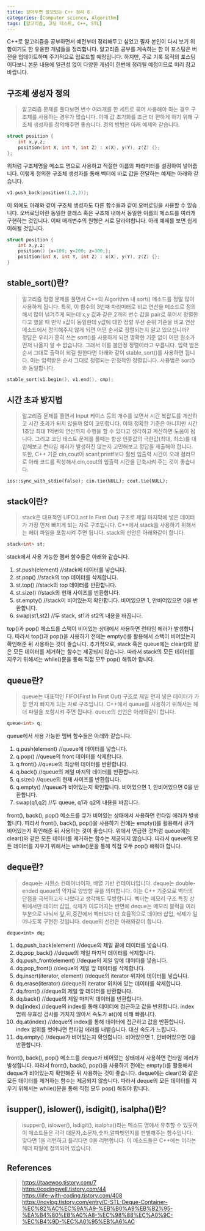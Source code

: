 ```yaml
---
title: 알아두면 쓸모있는 C++ 정리 8
categories: [Computer science, Algorithm]
tags: [알고리즘, 코딩 테스트, C++, STL]
---
```


C++로 알고리즘을 공부하면서 예전부터 정리해두고 싶었고 필자 본인이 다시 보기 위함이기도 한 유용한 개념들을 정리합니다.
알고리즘 공부를 계속하는 한 이 포스팅은 버전을 업데이트하며 주기적으로 업로드할 예정입니다. 하지만, 주로 기록 목적의 포스팅이다보니 본문 내용에 일관성 없이 다양한 개념이 한번에 정리될 예정이므로 미리 참고 바랍니다. 

## 구조체 생성자 정의
> 알고리즘 문제를 풀다보면 변수 여러개를 한 세트로 묶어 사용해야 하는 경우 구조체를 사용하는 경우가 많습니다. 이때 값 초기화를 조금 더 편하게 하기 위해 구조체 생성자를 정의해주면 좋습니다. 정의 방법은 아래 예제와 같습니다.
```cpp
struct position {
    int x,y,z;
    position(int X, int Y, int Z) : x(X), y(Y), z(Z) {};
};
```
위처럼 구조체명을 메소드 명으로 사용하고 적절한 이름의 파라미터를 설정하여 넣어줍니다. 이렇게 정의한 구조체 생성자를 통해 벡터에 바로 값을 전달하는 예제는 아래와 같습니다.
```cpp
v1.push_back(position(1,2,3));
```
이 외에도 아래와 같이 구조체 생성자도 다른 함수들과 같이 오버로딩을 사용할 수 있습니다. 오버로딩이란 동일한 클래스 혹은 구조체 내에서 동일한 이름의 메소드를 여러개 구현하는 것입니다. 이때 매개변수의 원형은 서로 달라야합니다. 아래 예제를 보면 쉽게 이해될 것입니다.
```cpp
struct position {
    int x,y,z;
    position() {x=100; y=200; z=300;};
    position(int X, int Y, int Z) : x(X), y(Y), z(Z) {};
}
``` 

## stable_sort()란?
> 알고리즘 정렬 문제를 풀면서 C++의 Algorithm 내 sort() 메소드를 정말 많이 사용하게 됩니다. 특히, 이 함수의 3번째 파리미터로 비교 연산을 메소드로 정의해서 많이 넘겨주게 되는데 x,y 값과 같은 2개의 변수 값을 pair로 묶어서 정렬한다고 했을 때 만약 x값이 동일한데 y값에 대한 정렬 우선 순위 기준을 비교 연산 메소드에서 정의해주지 않게 되면 어떤 순서로 정렬되는지 알고 있으십니까?  
정답은 우리가 흔히 쓰는 sort()를 사용하게 되면 명확한 기준 없이 어떤 원소가 먼저 나올지 알 수 없습니다. 그래서 이를 불안정 정렬이라고 부릅니다. 입력 받은 순서 그대로 출력이 되길 원한다면 아래와 같이 stable_sort()를 사용하면 됩니다. 이는 입력받은 순서 그대로 정렬되는 안정적인 정렬입니다. 사용법은 sort()와 동일합니다.
```cpp
stable_sort(v1.begin(), v1.end(), cmp);
```

## 시간 초과 방지법
> 알고리즘 문제를 풀면서 Input 케이스 등의 개수를 보면서 시간 복잡도를 계산하고 시간 초과가 되지 않을까 많이 고민합니다. 이때 정확한 기준은 아니지만 시간 1초당 최대 1억번의 연산까지 수행을 할 수 있다고 생각하고 계산하면 도움이 됩니다. 그리고 코딩 테스트 문제를 풀때는 항상 인풋값의 극한값(최대, 최소)를 대입해보고 런타임 에러가 발생하진 않는지 고민해보고 정답을 제출해야 합니다. 또한, C++ 기준 cin,cout이 scanf,printf보다 훨씬 입출력 시간이 오래 걸리므로 아래 코드를 작성해서 cin,cout의 입출력 시간을 단축시켜 주는 것이 좋습니다.
```
ios::sync_with_stdio(false); cin.tie(NULL); cout.tie(NULL);
```

## stack이란?
> stack은 대표적인 LIFO(Last In First Out) 구조로 제일 마지막에 넣은 데이터가 가장 먼저 빠지게 되는 자료 구조입니다. C++에서 stack을 사용하기 위해서는 <stack> 헤더 파일을 포함시켜 주면 됩니다. stack의 선언은 아래와같이 합니다.
```cpp
stack<int> st;
```
stack에서 사용 가능한 멤버 함수들은 아래와 같습니다.
1. st.push(element) //stack에 데이터를 넣습니다.
2. st.pop() //stack의 top 데이터를 삭제합니다.
3. st.top() //stack의 top 데이터를 반환합니다.
4. st.size() //stack의 현재 사이즈를 반환합니다.
5. st.empty() //stack이 비어있는지 확인합니다. 비어있으면 1, 안비어있으면 0을 반환합니다.
6. swap(st1,st2) //두 stack, st1과 st2의 내용을 바꿉니다.   
   
top()과 pop() 메소드를 스택이 비어있는 상태에서 사용하면 런타임 에러가 발생합니다. 따라서 top()과 pop()을 사용하기 전에는 empty()를 활용해서 스택이 비어있는지 확인해준 뒤 사용하는 것이 좋습니다. 추가적으로, stack 혹은 queue에는 clear()와 같은 모든 데이터를 제거하는 함수는 제공되지 않습니다. 따라서 stack의 모든 데이터를 지우기 위해서는 while()문을 통해 직접 모두 pop() 해줘야 합니다.

## queue란?
> queue는 대표적인 FIFO(First In First Out) 구조로 제일 먼저 넣은 데이터가 가장 먼저 빠지게 되는 자료 구조입니다. C++에서 queue를 사용하기 위해서는 <queue> 헤더 파일을 포함시켜 주면 됩니다. queue의 선언은 아래와같이 합니다.
```cpp
queue<int> q;
```
queue에서 사용 가능한 멤버 함수들은 아래와 같습니다.
1. q.push(element) //queue에 데이터를 넣습니다.
2. q.pop() //queue의 front 데이터를 삭제합니다.
3. q.front() //queue의 최상위 데이터를 반환합니다.
4. q.back() //queue의 제일 마지막 데이터를 반환합니다.
5. q.size() //queue의 현재 사이즈를 반환합니다.
6. q.empty() //queue가 비어있는지 확인합니다. 비어있으면 1, 안비어있으면 0을 반환합니다.
7. swap(q1,q2) //두 queue, q1과 q2의 내용을 바꿉니다.    
   
front(), back(), pop() 메소드를 큐가 비어있는 상태에서 사용하면 런타임 에러가 발생합니다. 따라서 front(), back(), pop()을 사용하기 전에는 empty()를 활용해서 큐가 비어있는지 확인해준 뒤 사용하는 것이 좋습니다. 위에서 언급한 것처럼 queue에는 clear()와 같은 모든 데이터를 제거하는 함수는 제공되지 않습니다. 따라서 queue의 모든 데이터를 지우기 위해서는 while()문을 통해 직접 모두 pop() 해줘야 합니다.

## deque란?
> deque는 시퀀스 컨테이너이자, 배열 기반 컨테이너입니다. deque는 double-ended queue의 약자로 양방향 큐를 의미합니다. 이는 C++ 기준으로 벡터의 단점을 극복하고자 나왔다고 생각해도 무방합니다. 벡터는 메모리 구조 특징 상 뒤에서만 데이터 삽입, 삭제가 이루어지는 반면에 deque는 메모리 블럭을 여러 부분으로 나눠서 앞,뒤,중간에서 벡터보다 더 효율적으로 데이터 삽입, 삭제가 일어나도록 구현한 것입니다. deque의 선언은 아래와같이 합니다.
```
deque<int> dq;
``` 
1. dq.push_back(element) //deque의 제일 끝에 데이터를 넣습니다.
2. dq.pop_back() //deque의 제일 마지막 데이터를 삭제합니다.
3. dq.push_front(element) //deque의 제일 앞에 데이터를 넣습니다.
4. dq.pop_front() //deque의 제일 앞 데이터를 삭제합니다.
5. dq.insert(iterator, element) //deque의 iterator 위치에 데이터를 넣습니다.
6. dq.erase(iterator) //deque의 iterator 위치에 있는 데이터를 삭제합니다.
7. dq.front() //deque의 제일 앞 데이터를 반환합니다.
8. dq.back() //deque의 제일 마지막 데이터를 반환합니다.
9. dq[index] //deque의 index를 통해 데이터에 접근하고 값을 반환합니다. index 범위 유효성 검사를 거치지 않아서 속도가 at()에 비해 빠릅니다.
10. dq.at(index) //deque의 index를 통해 데이터에 접근하고 값을 반환합니다. index 범위를 벗어나면 런타임 에러를 내뱉습니다. 대신 속도가 느립니다.
11. dq.empty() //deque가 비어있는지 확인합니다. 비어있으면 1, 안비어있으면 0을 반환합니다.

front(), back(), pop() 메소드를 deque가 비어있는 상태에서 사용하면 런타임 에러가 발생합니다. 따라서 front(), back(), pop()을 사용하기 전에는 empty()를 활용해서 deque가 비어있는지 확인해준 뒤 사용하는 것이 좋습니다. deque에는 clear()와 같은 모든 데이터를 제거하는 함수는 제공되지 않습니다. 따라서 deque의 모든 데이터를 지우기 위해서는 while()문을 통해 직접 모두 pop() 해줘야 합니다.

## isupper(), islower(), isdigit(), isalpha()란?
> isupper(), islower(), isdigit(), isalpha()라는 메소드 명에서 유추할 수 있듯이 이 메소드들은 각각 대문자,소문자,숫자,알파벳인지를 판별해주는 함수입니다. 맞다면 1을 리턴하고 틀리다면 0을 리턴합니다. 이 메소드들은 C++에는 <cctype>이라는 헤더 파일에 정의되어 있습니다.

## References
> https://taaewoo.tistory.com/7   
https://codingwell.tistory.com/44  
https://life-with-coding.tistory.com/408    
https://novlog.tistory.com/entry/C-STL-Deque-Container-%EC%82%AC%EC%9A%A9-%EB%B0%A9%EB%B2%95-%EA%B4%80%EB%A0%A8-%EC%98%88%EC%A0%9C-%EC%B4%9D-%EC%A0%95%EB%A6%AC